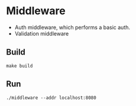 # Middleware
- Auth middleware, which performs a basic auth.
- Validation middleware

## Build
```
make build
```
## Run
```
./middleware --addr localhost:8080
```
